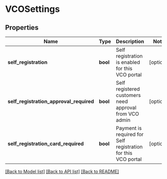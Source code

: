 # VCOSettings

## Properties
Name | Type | Description | Notes
------------ | ------------- | ------------- | -------------
**self_registration** | **bool** | Self registration is enabled for this VCO portal | [optional] 
**self_registration_approval_required** | **bool** | Self registered customers need approval from VCO admin | [optional] 
**self_registration_card_required** | **bool** | Payment is required for Self registration for this VCO portal | [optional] 

[[Back to Model list]](../README.md#documentation-for-models) [[Back to API list]](../README.md#documentation-for-api-endpoints) [[Back to README]](../README.md)


